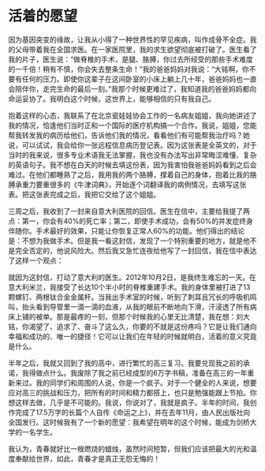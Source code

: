 # 活着的愿望

因为基因突变的缘故，让我从小得了一种世界性的罕见疾病，叫作成骨不全症。我的父母带着我在全国求医。在一家医院里，我的求生欲望彻底被打破了。医生看了我的片子，医生说：“做脊椎的手术，是腿、胳膊，你过去所经受的那些手术难度的一千倍！稍有不慎，你会失去整条生命！”我的爸爸妈妈对我说：“大铭啊，你不要有任何的压力。即使你这辈子在这间卧室的小床上躺上几十年，爸爸妈妈也一直会陪伴你，走完生命的最后一刻。”我那个时候更难过了，我知道我的爸爸妈妈都向命运妥协了。我明白这个时候，这世界上，能够相信的只有我自己。 

抱着这样的心态，我联系了在北京瓷娃娃协会工作的一名病友姐姐，我向她讲述了我的情况，恰逢他们当时正和一个国际的医疗机构搞一个合作。我说，姐姐，您能帮我转发我的病历给他们，告诉他们我的情况，看看他们有可能帮我治疗吗？她说，可以试试，我会给你一张远程信息病历登记表。因为这张表是全英文的，对于当时的我来说，很多专业术语我无法掌握，我也没有办法写出非常晦涩难懂、复杂的英语句子。我不想在白天的时候去填这份表，因为我害怕我爸爸妈妈看到之后会难过。在他们都睡熟了之后，我用我的两个胳膊，撑着自己的身体，抱着比我的胳膊承重力要重很多的《牛津词典》，开始逐个词翻译我的病例情况，去填写这张表。把这张表完成之后，我把它交给了这个姐姐。 

三周之后，我收到了一封来自意大利医院的回信。医生在信中，主要给我提了两点：第一，你会有40%的死亡率；第二，即使手术成功，会有50%的并发症终身伴随你。手术最好的效果，只能让你恢复正常人60%的功能。他们得出的结论是：不想为我做手术。但是我一看这封信，发现了一个特别重要的地方，就是他不是完全否定的，他说风险大。然后我又急忙连夜给他写了一封回信，我在信中表达了这样一个观点： 

就因为这封信，打动了意大利的医生。2012年10月2日，是我终生难忘的一天。在意大利米兰，我接受了长达10个半小时的脊椎重建手术。我的身体里被打进了13颗螺钉、两根钛合金金属杆。当我出手术室的时候，听到了刺耳且冗长的呼吸机鸣叫，抬头看到导管里一滴一滴的血液，从我的眼前不断地向下滑，汗浸透了所有病床上铺的被单。那是最疼的一刻，但那个时候我的心里无比清楚，我在想：刘大铭，你渴望了、追求了、奋斗了这么久，你要的不就是这份疼吗？它是让我们通向幸福和成功的、唯一的捷径！它可以让我们在年轻的时候就明白，活着的意义究竟是什么。 

半年之后，我就又回到了我的高中，进行繁忙的高三复习。我要兑现我之前的承诺，我得做点什么。我废除了我之前已经成型的6万字书稿，准备在高三的一年重新来过。我的同学们和周围的人说，你是一个疯子。对于一个健全的人来说，想要应对高三的挑战和压力，把所有的时间和精力都搭上，也只是勉强能跟上节拍。你想这样去做，几乎是不可能的。我说，你说对了，我就是疯子。半年的时间，我创作完成了17.5万字的长篇个人自传《命运之上》，并在去年11月，由人民出版社向全国发行。这时候我有了一个新的愿望：我希望在明年的这个时候，能成为剑桥大学的一名学生。 

我认为，青春就好比一根燃烧的蜡烛，虽然时间短暂，但我们应该把最大的光和温度奉献给世界，如此，青春才是真正无怨无悔的！